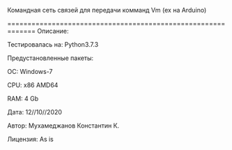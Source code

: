 
Командная сеть связей для передачи комманд Vm (ex на Arduino)

=============================================================
Описание:

Тестировалась на: Python3.7.3

Предустановленные пакеты:

ОС: Windows-7

CPU: x86 AMD64

RAM: 4 Gb

Дата: 12//10//2020

Автор: Мухамеджанов Константин К.

Лицензия: As is

